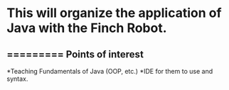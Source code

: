 # This will organize the application of Java with the Finch Robot.
=========
Points of interest
--------
*Teaching Fundamentals of Java (OOP, etc.)
*IDE for them to use and syntax.
